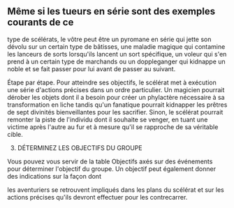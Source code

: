 ## Même si les tueurs en série sont des exemples courants de ce

type de scélérats, le vôtre peut être un pyromane en série qui
jette son dévolu sur un certain type de bâtisses, une maladie
magique qui contamine les lanceurs de sorts lorsqu'ils
lancent un sort spécifique, un voleur qui s'en prend à un
certain type de marchands ou un doppleganger qui kidnappe
un noble et se fait passer pour lui avant de passer au suivant.

Étape par étape. Pour atteindre ses objectifs, le scélérat
met à exécution une série d'actions précises dans un
ordre particulier. Un magicien pourrait dérober les objets
dont il a besoin pour créer un phylactère nécessaire à sa
transformation en liche tandis qu'un fanatique pourrait
kidnapper les prêtres de sept divinités bienveillantes pour
les sacrifier. Sinon, le scélérat pourrait remonter la piste de
l'individu dont il souhaite se venger, en tuant une victime
après l'autre au fur et à mesure qu'il se rapproche de sa
véritable cible.

3. DÉTERMINEZ LES OBJECTIFS DU GROUPE

Vous pouvez vous servir de la table Objectifs axés sur des
événements pour déterminer l'objectif du groupe. Un objectif
peut également donner des indications sur la façon dont

les aventuriers se retrouvent impliqués dans les plans du
scélérat et sur les actions précises qu'ils devront effectuer
pour les contrecarrer.
